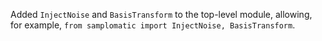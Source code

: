 Added `InjectNoise` and `BasisTransform` to the top-level module, allowing, for example, `from samplomatic import InjectNoise, BasisTransform`.
